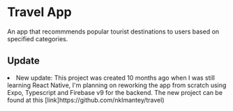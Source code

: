 # Travel App
<p>An app that recommmends popular tourist destinations to users based on specified categories.</p>

<h2>Update</h2>
<li> 
New update: This project was created 10 months ago when I was still learning React Native, I'm planning on reworking the app from scratch using Expo, Typescript and Firebase v9 for the backend. The new project can be found at this [link]https://github.com/nklmantey/travel)
</li>


